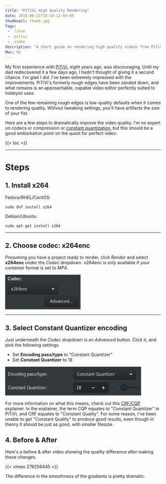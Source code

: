 ```yaml
---
title: "PiTiVi High Quality Rendering"
date: 2018-06-21T10:10:12-04:00
thumbnail: thumb.jpg
Tags:
 -  linux
 -  pitivi
 -  video
description: "A short guide on rendering high quality videos from PiTiVi."
Mwc: 56
---
```


My first experience with [PiTiVi][ptv], eight years ago, was discouraging. Until my dad rediscovered it a few days ago, I hadn't thought of giving it a second chance. I'm glad I did. I've been extremely impressed with the improvements. PiTiVi's formerly rough edges have been sanded down, and what remains is an approachable, capable video editor perfectly suited to hobbyist uses.

One of the few remaining rough edges is low-quality defaults when it comes to rendering quality. Without tweaking settings, you'll have artifacts the size of your fist.

Here are a few steps to dramatically improve the video quality. I'm no expert on codecs or compression or [constant quantization][crf], but this should be a good embarkation point on the quest for perfect video.

{{< toc >}}

---

# Steps

## 1. Install x264

<div class="beside">
<div>
    <p>Fedora/RHEL/CentOS:</p>
    <pre><code>sudo dnf install x264</code></pre>
</div>
<div>
    <p>Debian/Ubuntu:</p>
    <pre><code>sudo apt-get install x264</code></pre>
</div>
</div>

---

## 2. Choose codec: x264enc

Presuming you have a project ready to render, click _Render_ and select **x264enc** under the _Codec_ dropdown. x264enc is only available if your container format is set to _MP4_.

![codec dropdown](ss-codec.png)

---

## 3. Select Constant Quantizer encoding

Just underneath the _Codec_ dropdown is an _Advanced_ button. Click it, and pick the following settings.

- Set **Encoding pass/type** to "Constant Quantizer"
- Set **Constant Quantizer** to 18

![encoding dropdown](ss-encoding.png)

For more information on what this means, check out this [CRF/CQP][crf] explainer. In the explainer, the term CQP equates to "Constant Quantizer" in PiTiVi, and CRF equates to "Constant Quality". For some reason, I've been unable to get "Constant Quality" to produce good results, even though in theory it should be just as good, with smaller filesize.

## 4. Before & After

Here's a before & after video showing the quality difference after making these changes.

{{< vimeo 276256445 >}}

The difference in the smoothness of the gradients is pretty dramatic.

[ptv]: http://www.pitivi.org/
[crf]: https://slhck.info/video/2017/02/24/crf-guide.html
